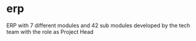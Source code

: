 # erp
ERP with 7 different modules and 42 sub modules developed by the tech team with the role as Project Head
